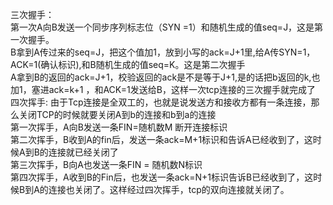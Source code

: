 三次握手：  
第一次A向B发送一个同步序列标志位（SYN =1）和随机生成的值seq=J，这是第一次握手。  
B拿到A传过来的seq=J，把这个值加1，放到小写的ack=J+1里,给A传SYN=1，ACK=1(确认标识),和B随机生成的值seq=K。这是第二次握手  
A拿到B的返回的ack=J+1，校验返回的ack是不是等于J+1,是的话把b返回的k,也加1，塞进ack=k+1 ，和ACK=1发送给B，这样一次tcp连接的三次握手就完成了  
四次挥手:
由于Tcp连接是全双工的，也就是说发送方和接收方都有一条连接，那么关闭TCP的时候就要关闭A到b的连接和b到a的连接  
第一次挥手，A向B发送一条FIN=随机数M 断开连接标识  
第二次挥手，B收到A的fin后，发送一条ack=M+1标识和告诉A已经收到了，这时候A到B的连接就已经关闭了  
第三次挥手，B向A也发送一条FIN = 随机数N标识  
第四次挥手，A收到B的Fin后，也发送一条ack=N+1标识告诉B已经收到了，这时候B到A的连接也关闭了。这样经过四次挥手，tcp的双向连接就关闭了。
      